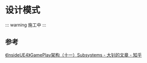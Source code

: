 # 设计模式
::: warning
施工中
:::

## 参考
[《InsideUE4》GamePlay架构（十一）Subsystems - 大钊的文章 - 知乎](https://zhuanlan.zhihu.com/p/158717151)
